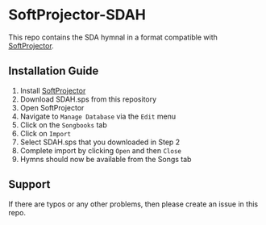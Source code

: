 # SoftProjector-SDAH

This repo contains the SDA hymnal in a format compatible with [SoftProjector](https://softprojector.org/).

## Installation Guide

1. Install [SoftProjector](https://softprojector.org/download.html)
1. Download SDAH.sps from this repository
1. Open SoftProjector
1. Navigate to `Manage Database` via the `Edit` menu
1. Click on the `Songbooks` tab
1. Click on `Import`
1. Select SDAH.sps that you downloaded in Step 2
1. Complete import by clicking `Open` and then `Close`
1. Hymns should now be available from the Songs tab

## Support

If there are typos or any other problems, then please create an issue in this repo.
